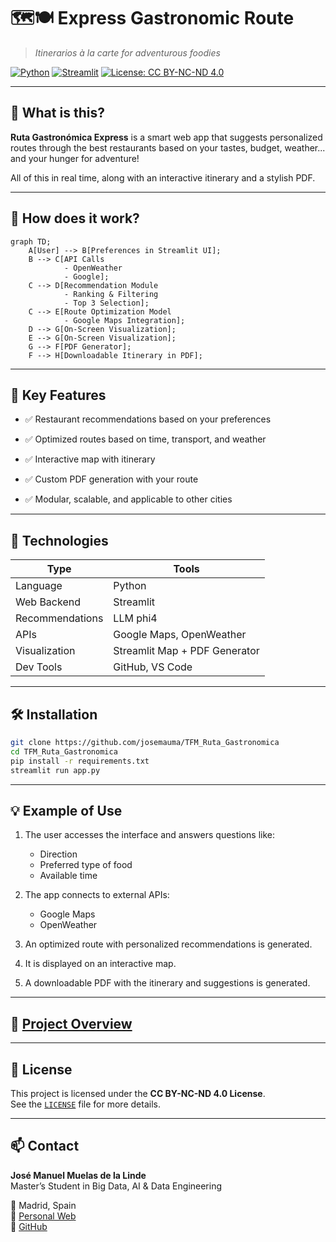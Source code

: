 # 🗺️🍽️ Express Gastronomic Route

> _Itinerarios à la carte for adventurous foodies_

[![Python](https://img.shields.io/badge/Python-3.10-blue)](https://www.python.org/)
[![Streamlit](https://img.shields.io/badge/Streamlit-Web_App-ff4b4b)](https://streamlit.io/)
[![License: CC BY-NC-ND 4.0](https://img.shields.io/badge/License-CC%20BY--NC--ND%204.0-lightgrey.svg)](https://creativecommons.org/licenses/by-nc-nd/4.0/)


---

## 🌟 What is this?

**Ruta Gastronómica Express** is a smart web app that suggests personalized routes through the best restaurants based on your tastes, budget, weather... and your hunger for adventure! 

All of this in real time, along with an interactive itinerary and a stylish PDF.

---

## 🧠 How does it work?

```mermaid
graph TD;
    A[User] --> B[Preferences in Streamlit UI];
    B --> C[API Calls
            - OpenWeather
            - Google];
    C --> D[Recommendation Module
            - Ranking & Filtering
            - Top 3 Selection];
    C --> E[Route Optimization Model
            - Google Maps Integration];
    D --> G[On-Screen Visualization];
    E --> G[On-Screen Visualization];
    G --> F[PDF Generator];
    F --> H[Downloadable Itinerary in PDF];
```
---
## 🎯 Key Features

- ✅ Restaurant recommendations based on your preferences

- ✅ Optimized routes based on time, transport, and weather

- ✅ Interactive map with itinerary

- ✅ Custom PDF generation with your route

- ✅ Modular, scalable, and applicable to other cities
  
---

## 🧪 Technologies

| Type             | Tools                                                          |
|------------------|----------------------------------------------------------------|
| Language         | Python                                                         |
| Web Backend      | Streamlit                                                      |
| Recommendations  | LLM phi4                                                       |
| APIs             | Google Maps, OpenWeather                                       |
| Visualization    | Streamlit Map + PDF Generator                                  |
| Dev Tools        | GitHub, VS Code                                                |

---

## 🛠️ Installation

```bash
git clone https://github.com/josemauma/TFM_Ruta_Gastronomica
cd TFM_Ruta_Gastronomica
pip install -r requirements.txt
streamlit run app.py

```

---

## 💡 Example of Use

1. The user accesses the interface and answers questions like:
   - Direction 
   - Preferred type of food
   - Available time  

2. The app connects to external APIs:
   - Google Maps   
   - OpenWeather  

3. An optimized route with personalized recommendations is generated.  
4. It is displayed on an interactive map.  
5. A downloadable PDF with the itinerary and suggestions is generated.  

---

## 🔗 [Project Overview](https://www.linkedin.com/posts/josemanuel-muelas-delalinde_acabo-de-terminar-la-primera-versi%C3%B3n-final-activity-7351652071026098176-jX1e?utm_source=share&utm_medium=member_desktop&rcm=ACoAAEiBJWkB0u6D02UhWms54rcHrCKXGSq-Uz0)

---

## 📄 License

This project is licensed under the **CC BY-NC-ND 4.0 License**.  
See the [`LICENSE`](./LICENSE) file for more details.

---

## 📫 Contact

**José Manuel Muelas de la Linde**  
Master’s Student in Big Data, AI & Data Engineering


📍 Madrid, Spain  
🔗 [Personal Web](https://josema-porfolio.vercel.app/)  
🐙 [GitHub](https://github.com/josemauma)

